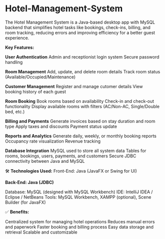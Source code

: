 # Hotel-Management-System
The Hotel Management System is a Java-based desktop app with MySQL backend that simplifies hotel tasks like bookings, check-ins, billing, and room tracking, reducing errors and improving efficiency for a better guest experience.

**Key Features:**

**User Authentication**
Admin and receptionist login system
Secure password handling

**Room Management**
Add, update, and delete room details
Track room status (Available/Occupied/Maintenance)

**Customer Management**
Register and manage cutomer details
View booking history of each guest

**Room Booking**
Book rooms based on availability
Check-in and check-out functionality
Display available rooms with filters (AC/Non-AC, Single/Double bed, etc.)

**Billing and Payments**
Generate invoices based on stay duration and room type
Apply taxes and discounts
Payment status update

**Reports and Analytics**
Generate daily, weekly, or monthly booking reports
Occupancy rate visualization
Revenue tracking

**Database Integration**
MySQL used to store all system data
Tables for rooms, bookings, users, payments, and customers
Secure JDBC connectivity between Java and MySQL

🛠️ **Technologies Used:**
Front-End: Java (JavaFX or Swing for UI)

**Back-End: Java (JDBC)**

Database: MySQL (designed with MySQL Workbench)
IDE: IntelliJ IDEA / Eclipse / NetBeans
Tools: MySQL Workbench, XAMPP (optional), Scene Builder (for JavaFX)

✅ **Benefits:**

Centralized system for managing hotel operations
Reduces manual errors and paperwork
Faster booking and billing process
Easy data storage and retrieval
Scalable and customizable
